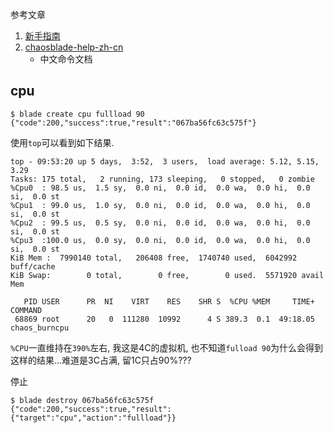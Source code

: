 
参考文章

1. [新手指南](https://github.com/chaosblade-io/chaosblade/wiki/%E6%96%B0%E6%89%8B%E6%8C%87%E5%8D%97)
2. [chaosblade-help-zh-cn](https://chaosblade-io.gitbook.io/chaosblade-help-zh-cn/)
    - 中文命令文档

## cpu

```log
$ blade create cpu fullload 90
{"code":200,"success":true,"result":"067ba56fc63c575f"}
```

使用`top`可以看到如下结果.

```
top - 09:53:20 up 5 days,  3:52,  3 users,  load average: 5.12, 5.15, 3.29
Tasks: 175 total,   2 running, 173 sleeping,   0 stopped,   0 zombie
%Cpu0  : 98.5 us,  1.5 sy,  0.0 ni,  0.0 id,  0.0 wa,  0.0 hi,  0.0 si,  0.0 st
%Cpu1  : 99.0 us,  1.0 sy,  0.0 ni,  0.0 id,  0.0 wa,  0.0 hi,  0.0 si,  0.0 st
%Cpu2  : 99.5 us,  0.5 sy,  0.0 ni,  0.0 id,  0.0 wa,  0.0 hi,  0.0 si,  0.0 st
%Cpu3  :100.0 us,  0.0 sy,  0.0 ni,  0.0 id,  0.0 wa,  0.0 hi,  0.0 si,  0.0 st
KiB Mem :  7990140 total,   206408 free,  1740740 used,  6042992 buff/cache
KiB Swap:        0 total,        0 free,        0 used.  5571920 avail Mem

   PID USER      PR  NI    VIRT    RES    SHR S  %CPU %MEM     TIME+ COMMAND
 68869 root      20   0  111280  10992      4 S 389.3  0.1  49:18.05 chaos_burncpu
```

`%CPU`一直维持在`390%`左右, 我这是4C的虚拟机, 也不知道`fulload 90`为什么会得到这样的结果...难道是3C占满, 留1C只占90%???

停止

```log
$ blade destroy 067ba56fc63c575f
{"code":200,"success":true,"result":{"target":"cpu","action":"fullload"}}
```
